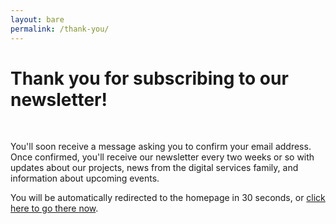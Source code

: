 ```yaml
---
layout: bare
permalink: /thank-you/
---
```


# Thank you for subscribing to our newsletter!
<br />
<p>You'll soon receive a message asking you to confirm your email address. Once confirmed, you'll receive our newsletter every two weeks or so with updates about our projects, news from the digital services family, and information about upcoming events.</p>

You will be automatically redirected to the homepage in 30 seconds, or [click here to go there now]({{site.baseurl}}/).

<script>
setTimeout(function() {
  window.location = '/';
}, 30 * 1000)
</script>
